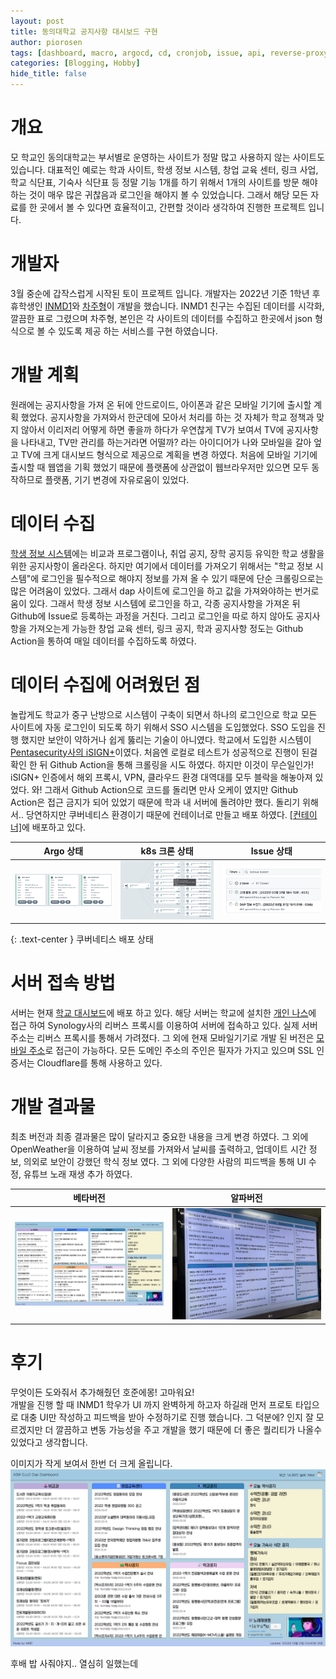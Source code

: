 ```yaml
---
layout: post
title: 동의대학교 공지사항 대시보드 구현
author: piorosen
tags: [dashboard, macro, argocd, cd, cronjob, issue, api, reverse-proxy, github action, gitops, university]
categories: [Blogging, Hobby]
hide_title: false
---
```


# 개요
모 학교인 동의대학교는 부서별로 운영하는 사이트가 정말 많고 사용하지 않는 사이트도 있습니다. 대표적인 예로는 학과 사이트, 학생 정보 시스템, 창업 교육 센터, 링크 사업, 학교 식단표, 기숙사 식단표 등 정말 기능 1개를 하기 위해서 1개의 사이트를 방문 해야하는 것이 매우 많은 귀찮음과 로그인을 해야지 볼 수 있었습니다. 그래서 해당 모든 자료를 한 곳에서 볼 수 있다면 효율적이고, 간편할 것이라 생각하여 진행한 프로젝트 입니다.

# 개발자

3월 중순에 갑작스럽게 시작된 토이 프로젝트 입니다. 개발자는 2022년 기준 1학년 후 휴학생인 [INMD1](https://github.com/INMD1)와 [차주형](https://github.com/Piorosen)이 개발을 했습니다. INMD1 친구는 수집된 데이터를 시각화, 깔끔한 표로 그렸으며 차주형, 본인은 각 사이트의 데이터를 수집하고 한곳에서 json 형식으로 볼 수 있도록 제공 하는 서비스를 구현 하였습니다.

# 개발 계획

원래에는 공지사항을 가져 온 뒤에 안드로이드, 아이폰과 같은 모바일 기기에 출시할 계획 했었다. 공지사항을 가져와서 한군데에 모아서 처리를 하는 것 자체가 학교 정책과 맞지 않아서 이리저리 어떻게 하면 좋을까 하다가 우연찮게 TV가 보여서 TV에 공지사항을 나타내고, TV만 관리를 하는거라면 어떨까? 라는 아이디어가 나와 모바일을 갈아 엎고 TV에 크게 대시보드 형식으로 제공으로 계획을 변경 하였다. 처음에 모바일 기기에 출시할 때 웹앱을 기획 했었기 때문에 플랫폼에 상관없이 웹브라우저만 있으면 모두 동작하므로 플랫폼, 기기 변경에 자유로움이 있었다.

# 데이터 수집

[학생 정보 시스템](https://dap.deu.ac.kr)에는 비교과 프로그램이나, 취업 공지, 장학 공지등 유익한 학교 생활을 위한 공지사항이 올라온다. 하지만 여기에서 데이터를 가져오기 위해서는 "학교 정보 시스템"에 로그인을 필수적으로 해야지 정보를 가져 올 수 있기 때문에 단순 크롤링으로는 많은 어려움이 있었다. 그래서 dap 사이트에 로그인을 하고 값을 가져와야하는 번거로움이 있다. 그래서 학생 정보 시스템에 로그인을 하고, 각종 공지사항을 가져온 뒤 Github에 Issue로 등록하는 과정을 거친다. 그리고 로그인을 따로 하지 않아도 공지사항을 가져오는게 가능한 창업 교육 센터, 링크 공지, 학과 공지사항 정도는 Github Action을 통하여 매일 데이터를 수집하도록 하였다. 

# 데이터 수집에 어려웠던 점

놀랍게도 학교가 중구 난방으로 시스템이 구축이 되면서 하나의 로그인으로 학교 모든 사이트에 자동 로그인이 되도록 하기 위해서 SSO 시스템을 도입했었다. SSO 도입을 진행 했지만 보안이 약하거나 쉽게 뚫리는 기술이 아니였다. 학교에서 도입한 시스템이 [Pentasecurity사의 iSIGN+](https://pentasecurity.co.kr/isign/)이였다. 처음엔 로컬로 테스트가 성공적으로 진행이 된걸 확인 한 뒤 Github Action을 통해 크롤링을 시도 하였다. 하지만 이것이 무슨일인가! iSIGN+ 인증에서 해외 프록시, VPN, 클라우드 환경 대역대를 모두 블락을 해놓아져 있었다. 와! 그래서 Github Action으로 코드를 돌리면 만사 오케이 였지만 Github Action은 접근 금지가 되어 있었기 때문에 학과 내 서버에 돌려야만 했다. 돌리기 위해서.. 당연하지만 쿠버네티스 환경이기 때문에 컨테이너로 만들고 배포 하였다. [[컨테이너]](https://hub.docker.com/repository/docker/aoikazto/load-dap)에 배포하고 있다. 


Argo 상태 | k8s 크론 상태|Issue 상태
:---:|:---:|:---:
![알고 상태](/assets/img/post/2022-03-31-argo.png)|![알고 상태](/assets/img/post/2022-03-31-macro.png)|![이슈](/assets/img/post/2022-03-31-issue.png)

{: .text-center }
쿠버네티스 배포 상태

# 서버 접속 방법

서버는 현재 [학교 대시보드](https://dashboard.udon.party)에 배포 하고 있다. 해당 서버는 학교에 설치한 [개인 나스](https://nas.udon.party)에 접근 하여 Synology사의 리버스 프록시를 이용하여 서버에 접속하고 있다. 실제 서버 주소는 리버스 프록시를 통해서 가려졌다. 그 외에 현재 모바일기기로 개발 된 버전은 [모바일 주소](https://mobile.udon.party)로 접근이 가능하다. 모든 도메인 주소의 주인은 필자가 가지고 있으며 SSL 인증서는 Cloudflare를 통해 사용하고 있다.

# 개발 결과물

최초 버전과 최종 결과물은 많이 달라지고 중요한 내용을 크게 변경 하였다. 그 외에 OpenWeather을 이용하여 날씨 정보를 가져와서 날씨를 출력하고, 업데이트 시간 정보, 의외로 보안이 강했던 학식 정보 였다. 그 외에 다양한 사람의 피드백을 통해 UI 수정, 유튜브 노래 재생 추가 하였다.

베타버전 | 알파버전
:---:|:--:
![이미지1](/assets/img/post/2022-03-30-beta.PNG)|![이미지1](/assets/img/post/2022-03-30-alpha.jpg)

# 후기

무엇이든 도와줘서 추가해줬던 호준에몽! 고마워요! <br>
개발을 진행 할 때 INMD1 학우가 UI 까지 완벽하게 하고자 하길래 먼저 프로토 타입으로 대충 UI만 작성하고 피드백을 받아 수정하기로 진행 했습니다. 그 덕분에? 인지 잘 모르겠지만 더 깔끔하고 변동 가능성을 주고 개발을 했기 때문에 더 좋은 퀄리티가 나올수 있었다고 생각합니다.

이미지가 작게 보여서 한번 더 크게 올립니다.
![이미지1](/assets/img/post/2022-03-30-beta.PNG)

후배 밥 사줘야지.. 열심히 일했는데

